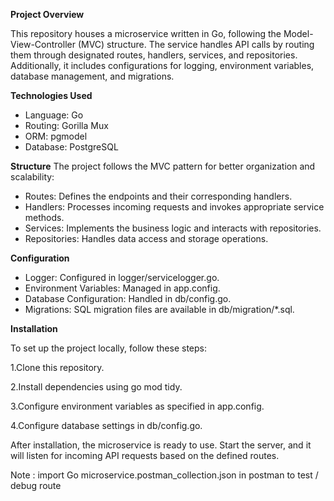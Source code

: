 
**Project Overview**

This repository houses a microservice written in Go, following the Model-View-Controller (MVC) structure. The service handles API calls by routing them through designated routes, handlers, services, and repositories. Additionally, it includes configurations for logging, environment variables, database management, and migrations.

**Technologies Used**
- Language: Go
- Routing: Gorilla Mux
- ORM: pgmodel
- Database: PostgreSQL

**Structure**
The project follows the MVC pattern for better organization and scalability:

- Routes: Defines the endpoints and their corresponding handlers.
- Handlers: Processes incoming requests and invokes appropriate service methods.
- Services: Implements the business logic and interacts with repositories.
- Repositories: Handles data access and storage operations.

**Configuration**

- Logger: Configured in logger/servicelogger.go.
- Environment Variables: Managed in app.config.
- Database Configuration: Handled in db/config.go.
- Migrations: SQL migration files are available in db/migration/*.sql.

**Installation**

To set up the project locally, follow these steps:

  1.Clone this repository.
  
  2.Install dependencies using go mod tidy.
  
  3.Configure environment variables as specified in app.config.
  
  4.Configure database settings in db/config.go.

After installation, the microservice is ready to use. Start the server, and it will listen for incoming API requests based on the defined routes.

Note : import Go microservice.postman_collection.json in postman to test / debug route
